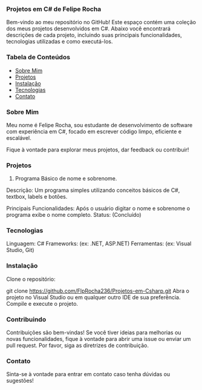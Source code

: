 ### Projetos em C# de Felipe Rocha

Bem-vindo ao meu repositório no GitHub! Este espaço contém uma coleção dos meus projetos desenvolvidos em C#. Abaixo você encontrará descrições de cada projeto, incluindo suas principais funcionalidades, tecnologias utilizadas e como executá-los.

### Tabela de Conteúdos

- [Sobre Mim](#sobre-mim)
- [Projetos](#projetos)
- [Instalação](#instalação)
- [Tecnologias](#tecnologias)
- [Contato](#contato)

### Sobre Mim
Meu nome é Felipe Rocha, sou estudante de desenvolvimento de software com experiência em C#, focado em escrever código limpo, eficiente e escalável.

Fique à vontade para explorar meus projetos, dar feedback ou contribuir!

### Projetos
1. Programa Básico de nome e sobrenome.
   
Descrição: Um programa simples utilizando conceitos básicos de C#, textbox, labels e botões.

Principais Funcionalidades: Após o usuário digitar o nome e sobrenome o programa exibe o nome completo.
Status: (Concluído)

### Tecnologias
Linguagem: C#
Frameworks: (ex: .NET, ASP.NET)
Ferramentas: (ex: Visual Studio, Git)

### Instalação

Clone o repositório:

git clone https://github.com/FlpRocha236/Projetos-em-Csharp.git
Abra o projeto no Visual Studio ou em qualquer outro IDE de sua preferência.
Compile e execute o projeto.

### Contribuindo
Contribuições são bem-vindas! Se você tiver ideias para melhorias ou novas funcionalidades, fique à vontade para abrir uma issue ou enviar um pull request.
Por favor, siga as diretrizes de contribuição.

### Contato
Sinta-se à vontade para entrar em contato caso tenha dúvidas ou sugestões!
